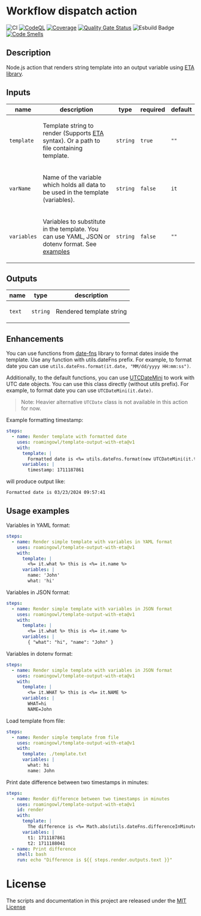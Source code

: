 # Workflow dispatch action

![CI](https://github.com/roamingowl/template-output/actions/workflows/ci.yml/badge.svg)
[![CodeQL](https://github.com/roamingowl/template-output/actions/workflows/codeql-analysis.yml/badge.svg)](https://github.com/roamingowl/template-output/actions/workflows/codeql-analysis.yml)
[![Coverage](https://sonarcloud.io/api/project_badges/measure?project=roamingowl_template-output-with-eta&metric=coverage)](https://sonarcloud.io/summary/new_code?id=roamingowl_template-output-with-eta)
[![Quality Gate Status](https://sonarcloud.io/api/project_badges/measure?project=roamingowl_template-output-with-eta&metric=alert_status)](https://sonarcloud.io/summary/new_code?id=roamingowl_template-output-with-eta)
![Esbuild Badge](https://img.shields.io/badge/esbuild-^0.23.0-FFCF00)
[![Code Smells](https://sonarcloud.io/api/project_badges/measure?project=roamingowl_template-output-with-eta&metric=code_smells)](https://sonarcloud.io/summary/new_code?id=roamingowl_template-output-with-eta)


## Description
Node.js action that renders string template into an output variable using [ETA library](https://eta.js.org/).  

## Inputs

| name | description                                                                                                              | type | required | default |
| --- |--------------------------------------------------------------------------------------------------------------------------|---------------| --- |---|
| `template` | <p>Template string to render (Supports [ETA](https://eta.js.org/) syntax). Or a path to file containing template.</p>    | `string` | `true`        | `""` |
| `varName` | <p>Name of the variable which holds all data to be used in the template (variables).</p>                                 | `string` | `false`       | `it` |
| `variables` | <p>Variables to substitute in the template. You can use YAML, JSON or dotenv format. See [examples](#usage-examples)</p> | `string` | `false`       | `""` |

## Outputs

| name | type                                      | description                      |
| --- |-------------------------------------------|----------------------------------|
| `text` | `string` |  <p>Rendered template string</p> |

## Enhancements
You can use functions from [date-fns](https://date-fns.org/) library to format dates inside the template.
Use any function with utils.dateFns prefix. For example, to format date you can use `utils.dateFns.format(it.date, "MM/dd/yyyy HH:mm:ss")`.

Additionally, to the default functions, you can use [UTCDateMini](https://github.com/date-fns/utc#readme) to work with UTC date objects.
You can use this class directly (without utils prefix). For example, to format date you can use `UTCDateMini(it.date)`.

> Note: Heavier alternative `UTCDate` class is not available in this action for now.

Example formatting timestamp:
```yaml
steps:
  - name: Render template with formatted date
    uses: roamingowl/template-output-with-eta@v1
    with:
      template: |
        Formatted date is <%= utils.dateFns.format(new UTCDateMini(it.timestamp * 1000), "MM/dd/yyyy HH:mm:ss") %>
      variables: |
        timestamp: 1711187861
```

will produce output like:
```
Formatted date is 03/23/2024 09:57:41
```

## Usage examples

Variables in YAML format:
```yaml
steps:
  - name: Render simple template with variables in YAML format
    uses: roamingowl/template-output-with-eta@v1
    with:
      template: |
        <%= it.what %> this is <%= it.name %>
      variables: |
        name: 'John'
        what: 'hi'
```

Variables in JSON format:
```yaml
steps:
  - name: Render simple template with variables in JSON format
    uses: roamingowl/template-output-with-eta@v1
    with:
      template: |
        <%= it.what %> this is <%= it.name %>
      variables: |
        { "what": "hi", "name": "John" }
```

Variables in dotenv format:
```yaml
steps:
  - name: Render simple template with variables in JSON format
    uses: roamingowl/template-output-with-eta@v1
    with:
      template: |
        <%= it.WHAT %> this is <%= it.NAME %>
      variables: |
        WHAT=hi
        NAME=John
```

Load template from file:
```yaml
steps:
  - name: Render simple template from file
    uses: roamingowl/template-output-with-eta@v1
    with:
      template: ./template.txt
      variables: |
        what: hi
        name: John
```

Print date difference between two timestamps in minutes:
```yaml
steps:
  - name: Render difference between two timestamps in minutes
    uses: roamingowl/template-output-with-eta@v1
    id: render
    with:
      template: |
        The difference is <%= Math.abs(utils.dateFns.differenceInMinutes(new Date(it.t1 * 1000), new Date(it.t2 * 1000))) %> minutes
      variables: |
        t1: 1711187861
        t2: 1711188041
  - name: Print difference
    shell: bash
    run: echo "Difference is ${{ steps.render.outputs.text }}"
```

# License
The scripts and documentation in this project are released under the [MIT License](LICENSE)